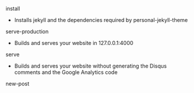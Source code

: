 install
  - Installs jekyll and the dependencies required by personal-jekyll-theme

serve-production
  - Builds and serves your website in 127.0.0.1:4000

serve
  - Builds and serves your website without generating the Disqus comments and the Google Analytics code

new-post <title>
  - Creates a new post under \_posts

generate-category
Generate all the categories that are used in the \_posts

generate-tag
Generate all the tags that are used in the \_posts

integrate-personal
  - Integrates the latest bug fixes and new features

